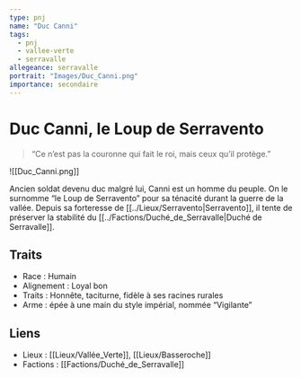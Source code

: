 ```yaml
---
type: pnj
name: "Duc Canni"
tags:
  - pnj
  - vallee-verte
  - serravalle
allegeance: serravalle
portrait: "Images/Duc_Canni.png"
importance: secondaire
---
```

# Duc Canni, le Loup de Serravento

> “Ce n’est pas la couronne qui fait le roi, mais ceux qu’il protège.”

![[Duc_Canni.png]]

Ancien soldat devenu duc malgré lui, Canni est un homme du peuple. On le surnomme “le Loup de Serravento” pour sa ténacité durant la guerre de la vallée. Depuis sa forteresse de [[../Lieux/Serravento|Serravento]], il tente de préserver la stabilité du [[../Factions/Duché_de_Serravalle|Duché de Serravalle]].

## Traits
- Race : Humain  
- Alignement : Loyal bon
- Traits : Honnête, taciturne, fidèle à ses racines rurales  
- Arme : épée à une main du style impérial, nommée “Vigilante”

## Liens
- Lieux : [[Lieux/Vallée_Verte]], [[Lieux/Basseroche]]
- Factions : [[Factions/Duché_de_Serravalle]]
